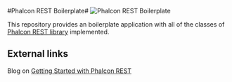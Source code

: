 #Phalcon REST Boilerplate#
![Phalcon REST Boilerplate](http://phalconist.com/olivierandriessen/phalcon-rest-boilerplate/default.svg)

This repository provides an boilerplate application with all of the classes of [Phalcon REST library](https://github.com/olivierandriessen/phalcon-rest) implemented.

## External links ##
Blog on [Getting Started with Phalcon REST](http://olivierandriessen.com/getting-started-with-phalcon-rest/)